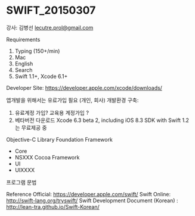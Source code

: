 # SWIFT_20150307

강사: 김병선 <lecutre.prol@gmail.com>

Requirements

 1. Typing (150+/min)
 2. Mac
 3. English
 4. Search
 5. Swift 1.1+, Xcode 6.1+
 
Developer Site: https://developer.apple.com/xcode/downloads/

앱개발을 위해서는 유료가입 필요 (개인, 회사)
개발환경 구축: 
 1. 유료계정 가입? 교육용 계정가입 ?
 2. 베타버전 다운로드 Xcode 6.3 beta 2, including iOS 8.3 SDK with Swift 1.2 는 무료제공 중

Objective-C
 Library
 Foundation Framework
   - Core
   - NSXXX
 Cocoa Framework
   - UI
   - UIXXXX

프로그램 문법


Reference
Official: https://developer.apple.com/swift/
Swift Online: http://swift-lang.org/tryswift/
Swift Development Document (Korean) : http://lean-tra.github.io/Swift-Korean/

